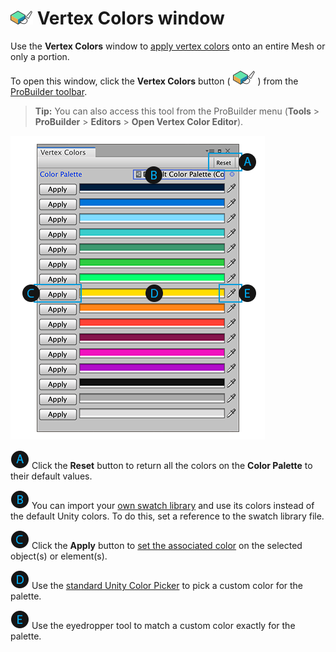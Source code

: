 # ![Vertex Color Tools Icon](images/icons/Panel_VertColors.png) Vertex Colors window

Use the **Vertex Colors** window to [apply vertex colors](#apply) onto an entire Mesh or only a portion.

To open this window, click the **Vertex Colors** button ( ![Vertex Color Tools Icon](images/icons/Panel_VertColors.png) ) from the [ProBuilder toolbar](toolbar.md).

> **Tip:** You can also access this tool from the ProBuilder menu (**Tools** > **ProBuilder** > **Editors** > **Open Vertex Color Editor**).

![Vertex Colors window](images/VertexColors.png)

![A](images/LetterCircle_A.png) Click the **Reset** button to return all the colors on the **Color Palette** to their default values.

![B](images/LetterCircle_B.png) You can import your [own swatch library](https://docs.unity3d.com/Manual/PresetLibraries.html) and use its colors instead of the default Unity colors. To do this, set a reference to the swatch library file.

![C](images/LetterCircle_C.png) Click the **Apply** button to [set the associated color](workflow-vertexcolors.md#apply) on the selected object(s) or element(s).

![D](images/LetterCircle_D.png) Use the [standard Unity Color Picker](https://docs.unity3d.com/Manual/EditingValueProperties.html) to pick a custom color for the palette.

![E](images/LetterCircle_E.png) Use the eyedropper tool to match a custom color exactly for the palette.

